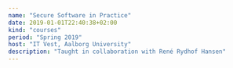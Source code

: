 ```yaml
---
name: "Secure Software in Practice"
date: 2019-01-01T22:40:38+02:00
kind: "courses"
period: "Spring 2019"
host: "IT Vest, Aalborg University"
description: "Taught in collaboration with René Rydhof Hansen"
---
```

